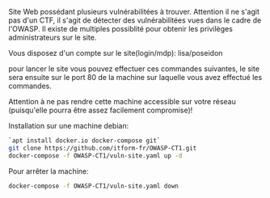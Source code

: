 Site Web possédant plusieurs vulnérabilitées à trouver.
Attention il ne s'agit pas d'un CTF, il s'agit de détecter des vulnérabilitées vues dans le cadre de l'OWASP. Il existe de multiples possiblité pour obtenir les privilèges administrateurs sur le site.

Vous disposez d'un compte sur le site(login/mdp): 
lisa/poseidon

pour lancer le site vous pouvez effectuer ces commandes suivantes, le site sera ensuite sur le port 80 de la machine sur laquelle vous avez effectué les commandes.

Attention à ne pas rendre cette machine accessible sur votre réseau (puisqu'elle pourra être assez facilement compromise)!

Installation sur une machine debian:<br>
```bash
`apt install docker.io docker-compose git`
git clone https://github.com/itform-fr/OWASP-CT1.git
docker-compose -f OWASP-CT1/vuln-site.yaml up -d
```

Pour arrêter la machine:
```bash
docker-compose -f OWASP-CT1/vuln-site.yaml down
```
